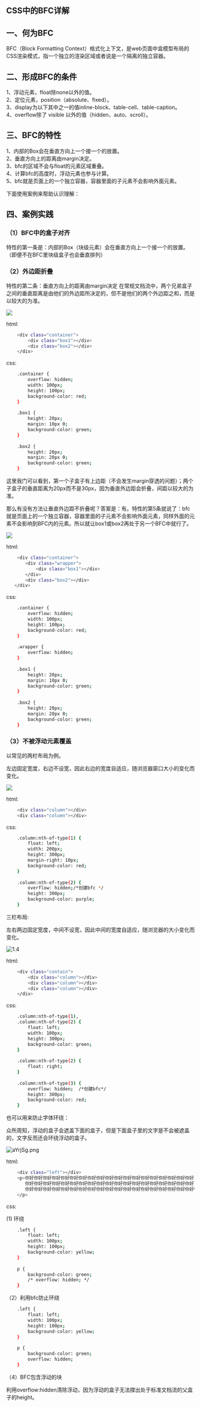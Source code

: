 ## CSS中的BFC详解

## 一、何为BFC

BFC（Block Formatting Context）格式化上下文，是web页面中盒模型布局的CSS渲染模式，指一个独立的渲染区域或者说是一个隔离的独立容器。

## 二、形成BFC的条件

1、浮动元素，float除none以外的值。<br />
2、定位元素，position（absolute、fixed）。<br />
3、display为以下其中之一的值inline-block、table-cell、table-caption。<br />
4、overflow除了 visible 以外的值（hidden、auto、scroll）。<br />

## 三、BFC的特性

1、内部的Box会在垂直方向上一个接一个的放置。<br />
2、垂直方向上的距离由margin决定。<br />
3、bfc的区域不会与float的元素区域重叠。<br />
4、计算bfc的高度时，浮动元素也参与计算。<br />
5、bfc就是页面上的一个独立容器，容器里面的子元素不会影响外面元素。<br />

下面使用案例来帮助认识理解：

## 四、案例实践

### （1）BFC中的盒子对齐

特性的第一条是：内部的Box（块级元素）会在垂直方向上一个接一个的放置。（即便不在BFC里块级盒子也会垂直排列）

### （2）外边距折叠

特性的第二条：垂直方向上的距离由margin决定
在常规文档流中，两个兄弟盒子之间的垂直距离是由他们的外边距所决定的，但不是他们的两个外边距之和，而是以较大的为准。

![](https://s1.ax1x.com/2020/08/02/aYrzOs.th.png)

html:

```sh
    <div class="container">
        <div class="box1"></div>
        <div class="box2"></div>
    </div>
```

css: 

```sh
    .container {
        overflow: hidden;
        width: 100px;
        height: 100px;
        background-color: red;
    }
    
    .box1 {
        height: 20px;
        margin: 10px 0;
        background-color: green;
    }
    
    .box2 {
        height: 20px;
        margin: 20px 0;
        background-color: green;
    }
```
这里我门可以看到，第一个子盒子有上边距（不会发生margin穿透的问题）；两个子盒子的垂直距离为20px而不是30px，因为垂直外边距会折叠，间距以较大的为准。

 那么有没有方法让垂直外边距不折叠呢？答案是：有。特性的第5条就说了：bfc就是页面上的一个独立容器，容器里面的子元素不会影响外面元素，同样外面的元素不会影响到BFC内的元素。所以就让box1或box2再处于另一个BFC中就行了。

 ![](https://s1.ax1x.com/2020/08/02/aYrxyj.th.png)

 html:

 ```sh
     <div class="container">
        <div class="wrapper">
            <div class="box1"></div>
        </div>
        <div class="box2"></div>
    </div>
```

css:

```sh
    .container {
        overflow: hidden;
        width: 100px;
        height: 100px;
        background-color: red;
    }
    
    .wrapper {
        overflow: hidden;
    }
    
    .box1 {
        height: 20px;
        margin: 10px 0;
        background-color: green;
    }
    
    .box2 {
        height: 20px;
        margin: 20px 0;
        background-color: green;
    }
```

### （3）不被浮动元素覆盖 

以常见的两栏布局为例。

左边固定宽度，右边不设宽，因此右边的宽度自适应，随浏览器窗口大小的变化而变化。

![](https://s1.ax1x.com/2020/08/02/aYrvlQ.md.png)

html:

```sh
    <div class="column"></div>
    <div class="column"></div>
```

css: 

```sh
    .column:nth-of-type(1) {
        float: left;
        width: 200px;
        height: 300px;
        margin-right: 10px;
        background-color: red;
    }
    
    .column:nth-of-type(2) {
        overflow: hidden;/*创建bfc */
        height: 300px;
        background-color: purple;
    }
```

三栏布局:

左右两边固定宽度，中间不设宽，因此中间的宽度自适应，随浏览器的大小变化而变化。

![1.4](https://s1.ax1x.com/2020/08/02/aYspmn.th.png)

html:

```sh
    <div class="contain">
        <div class="column"></div>
        <div class="column"></div>
        <div class="column"></div>
    </div>
```

css: 

```sh
    .column:nth-of-type(1),
    .column:nth-of-type(2) {
        float: left;
        width: 100px;
        height: 300px;
        background-color: green;
    }
    
    .column:nth-of-type(2) {
        float: right;
    }
    
    .column:nth-of-type(3) {
        overflow: hidden;  /*创建bfc*/
        height: 300px;
        background-color: red;
    }
```

也可以用来防止字体环绕：

众所周知，浮动的盒子会遮盖下面的盒子，但是下面盒子里的文字是不会被遮盖的，文字反而还会环绕浮动的盒子。

![aYrjSg.png](https://s1.ax1x.com/2020/08/02/aYrjSg.png)

html:

```sh
    <div class="left"></div>
    <p>你好你好你好你好你好你好你好你好你好你好你好你好你好你好你好你好你好你好你好
       你好你好你好你好你好你好你好你好你好你好你好你好你好你好你好你好你好你好你好
       你好你好你好你好你好你好你好你好你好你好你好你好你好你好你好你好你好你好你好你好你好你好你好
    </p>
```

css:

(1) 环绕

```sh
    .left {
        float: left;
        width: 100px;
        height: 100px;
        background-color: yellow;
    }
    
    p {
        background-color: green;
        /* overflow: hidden; */
    }
```

（2）利用bfc防止环绕

```sh
    .left {
        float: left;
        width: 100px;
        height: 100px;
        background-color: yellow;
    }
    
    p {
        background-color: green;
        overflow: hidden;
    }
```

（4）BFC包含浮动的块

利用overflow:hidden清除浮动，因为浮动的盒子无法撑出处于标准文档流的父盒子的height。
